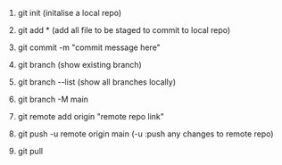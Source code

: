 1. git init (initalise a local repo)

2. git add * (add all file to be staged to commit to local repo)

3. git commit -m "commit message here"

4. git branch (show existing branch)

5. git branch --list (show all branches locally)

6. git branch -M main

7. git remote add origin "remote repo link"

8. git push -u remote origin main  (-u :push any changes to remote repo)

9. git pull

